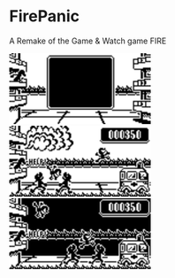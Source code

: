 # FirePanic
A Remake of the Game &amp; Watch game FIRE

<img src="/assets/FirePanic128x64_TitleScreen.png" data-canonical-src="/assets/FirePanic128x64_TitleScreen.png" width="256" height="128" /> <img src="/assets/FirePanic128x64_GameplayMockup4.png" data-canonical-src="/assets/FirePanic128x64_GameplayMockup4.png" width="256" height="128" /> <img src="/assets/FirePanic128x64_GameplayMockup5.png" data-canonical-src="/assets/FirePanic128x64_GameplayMockup5.png" width="256" height="128" />
